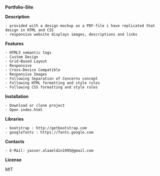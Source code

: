 **Portfolio-Site**


**Description**

    - provided with a design mockup as a PDF-file i have replicated that design in HTML and CSS
    - responsive website displays images, descriptions and links


**Features**

    - HTML5 semantic tags
    - Custom Design
    - Grid-Based Layout
    - Responsive
    - Cross-Device Compatible
    - Responsive Images
    - Following Separation of Concerns concept
    - Following HTML formatting and style rules
    - Following CSS formatting and style rules
 

**Installation**

    - Download or clone project
    - Open index.html

**Libraries**

    - bootstrap : http://getbootstrap.com
    - googlefonts : https://fonts.google.com

**Contacts**

    - E-Mail: yasser.alaaeldin1995@gmail.com

**License**

MIT
